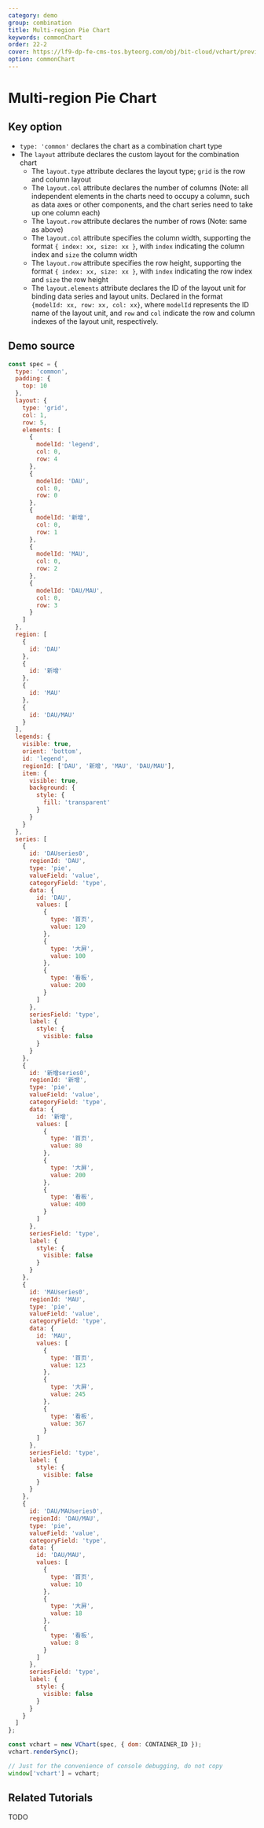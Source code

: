 ```yaml
---
category: demo
group: combination
title: Multi-region Pie Chart
keywords: commonChart
order: 22-2
cover: https://lf9-dp-fe-cms-tos.byteorg.com/obj/bit-cloud/vchart/preview/combination/col-pie.png
option: commonChart
---
```


# Multi-region Pie Chart

## Key option

- `type: 'common'` declares the chart as a combination chart type
- The `layout` attribute declares the custom layout for the combination chart
  - The `layout.type` attribute declares the layout type; `grid` is the row and column layout
  - The `layout.col` attribute declares the number of columns (Note: all independent elements in the charts need to occupy a column, such as data axes or other components, and the chart series need to take up one column each)
  - The `layout.row` attribute declares the number of rows (Note: same as above)
  - The `layout.col` attribute specifies the column width, supporting the format `{ index: xx, size: xx }`, with `index` indicating the column index and `size` the column width
  - The `layout.row` attribute specifies the row height, supporting the format `{ index: xx, size: xx }`, with `index` indicating the row index and `size` the row height
  - The `layout.elements` attribute declares the ID of the layout unit for binding data series and layout units. Declared in the format `{modelId: xx, row: xx, col: xx}`, where `modelId` represents the ID name of the layout unit, and `row` and `col` indicate the row and column indexes of the layout unit, respectively.

## Demo source

```javascript livedemo
const spec = {
  type: 'common',
  padding: {
    top: 10
  },
  layout: {
    type: 'grid',
    col: 1,
    row: 5,
    elements: [
      {
        modelId: 'legend',
        col: 0,
        row: 4
      },
      {
        modelId: 'DAU',
        col: 0,
        row: 0
      },
      {
        modelId: '新增',
        col: 0,
        row: 1
      },
      {
        modelId: 'MAU',
        col: 0,
        row: 2
      },
      {
        modelId: 'DAU/MAU',
        col: 0,
        row: 3
      }
    ]
  },
  region: [
    {
      id: 'DAU'
    },
    {
      id: '新增'
    },
    {
      id: 'MAU'
    },
    {
      id: 'DAU/MAU'
    }
  ],
  legends: {
    visible: true,
    orient: 'bottom',
    id: 'legend',
    regionId: ['DAU', '新增', 'MAU', 'DAU/MAU'],
    item: {
      visible: true,
      background: {
        style: {
          fill: 'transparent'
        }
      }
    }
  },
  series: [
    {
      id: 'DAUseries0',
      regionId: 'DAU',
      type: 'pie',
      valueField: 'value',
      categoryField: 'type',
      data: {
        id: 'DAU',
        values: [
          {
            type: '首页',
            value: 120
          },
          {
            type: '大屏',
            value: 100
          },
          {
            type: '看板',
            value: 200
          }
        ]
      },
      seriesField: 'type',
      label: {
        style: {
          visible: false
        }
      }
    },
    {
      id: '新增series0',
      regionId: '新增',
      type: 'pie',
      valueField: 'value',
      categoryField: 'type',
      data: {
        id: '新增',
        values: [
          {
            type: '首页',
            value: 80
          },
          {
            type: '大屏',
            value: 200
          },
          {
            type: '看板',
            value: 400
          }
        ]
      },
      seriesField: 'type',
      label: {
        style: {
          visible: false
        }
      }
    },
    {
      id: 'MAUseries0',
      regionId: 'MAU',
      type: 'pie',
      valueField: 'value',
      categoryField: 'type',
      data: {
        id: 'MAU',
        values: [
          {
            type: '首页',
            value: 123
          },
          {
            type: '大屏',
            value: 245
          },
          {
            type: '看板',
            value: 367
          }
        ]
      },
      seriesField: 'type',
      label: {
        style: {
          visible: false
        }
      }
    },
    {
      id: 'DAU/MAUseries0',
      regionId: 'DAU/MAU',
      type: 'pie',
      valueField: 'value',
      categoryField: 'type',
      data: {
        id: 'DAU/MAU',
        values: [
          {
            type: '首页',
            value: 10
          },
          {
            type: '大屏',
            value: 18
          },
          {
            type: '看板',
            value: 8
          }
        ]
      },
      seriesField: 'type',
      label: {
        style: {
          visible: false
        }
      }
    }
  ]
};

const vchart = new VChart(spec, { dom: CONTAINER_ID });
vchart.renderSync();

// Just for the convenience of console debugging, do not copy
window['vchart'] = vchart;
```

## Related Tutorials

TODO
